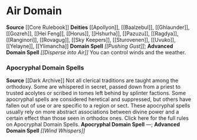 ﻿---
advanced_apocryphal_spell: '[[DATABASE/spell/Wind Whispers|Wind Whispers]]'
advanced_domain_spell: '[[DATABASE/spell/Disperse into Air|Disperse into Air]]'
apocryphal_spell: null
deity:
- '[[DATABASE/deity/Apollyon|Apollyon]]'
- '[[DATABASE/deity/Baalzebul|Baalzebul]]'
- '[[DATABASE/deity/Ghlaunder|Ghlaunder]]'
- '[[DATABASE/deity/Gozreh|Gozreh]]'
- '[[DATABASE/deity/Hei Feng|HeiFeng]]'
- '[[DATABASE/deity/Horus|Horus]]'
- '[[DATABASE/deity/Hshurha|Hshurha]]'
- '[[DATABASE/deity/Pazuzu|Pazuzu]]'
- '[[DATABASE/deity/Ragdya|Ragdya]]'
- '[[DATABASE/deity/Ranginori|Ranginori]]'
- '[[DATABASE/deity/Rovagug|Rovagug]]'
- '[[DATABASE/deity/Sky Keepers|Sky Keepers]]'
- '[[DATABASE/deity/Sturovenen|Sturovenen]]'
- '[[DATABASE/deity/Uvuko|Uvuko]]'
- '[[DATABASE/deity/Yelayne|Yelayne]]'
- '[[DATABASE/deity/Ylimancha|Ylimancha]]'
domain:
- '[[DATABASE/domain/Air Domain|Air]]'
domain_spell: '[[DATABASE/spell/Pushing Gust|Pushing Gust]]'
id: '2'
name: Air Domain
rarity: Common
source: '[[DATABASE/source/Core Rulebook|Core Rulebook]]'
trait: null
type: Domain

---
# Air Domain

**Source** [[Core Rulebook]] 
**Deities** [[Apollyon]], [[Baalzebul]], [[Ghlaunder]], [[Gozreh]], [[Hei Feng]], [[Horus]], [[Hshurha]], [[Pazuzu]], [[Ragdya]], [[Ranginori]], [[Rovagug]], [[Sky Keepers]], [[Sturovenen]], [[Uvuko]], [[Yelayne]], [[Ylimancha]]
**Domain Spell** _[[Pushing Gust]]_; **Advanced Domain Spell** _[[Disperse into Air]]_
You can control winds and the weather.

### Apocryphal Domain Spells

**Source** [[Dark Archive]]
Not all clerical traditions are taught among the orthodoxy. Some are whispered in secret, passed down from a priest to trusted acolytes or scribed in tomes left behind by splinter factions. Some apocryphal spells are considered heretical and suppressed, but others have fallen out of use or are specific to a region or sect. These apocryphal spells usually rely on more abstract associations between divine power and a certain effect than those seen in orthodox ones.
Click here for the full rules on Apocryphal Domain Spells.
**Apocryphal Domain Spell** —; **Advanced Domain Spell** _[[Wind Whispers]]_